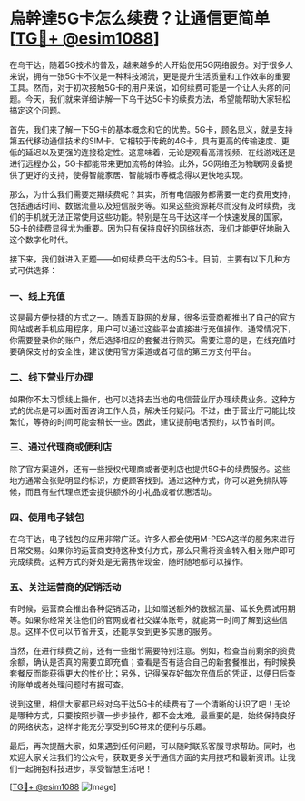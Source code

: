# 烏幹達5G卡怎么续费？让通信更简单[[TG💪+ @esim1088](https://t.me/s/esim1088)]

在乌干达，随着5G技术的普及，越来越多的人开始使用5G网络服务。对于很多人来说，拥有一张5G卡不仅是一种科技潮流，更是提升生活质量和工作效率的重要工具。然而，对于初次接触5G卡的用户来说，如何续费可能是一个让人头疼的问题。今天，我们就来详细讲解一下乌干达5G卡的续费方法，希望能帮助大家轻松搞定这个问题。

首先，我们来了解一下5G卡的基本概念和它的优势。5G卡，顾名思义，就是支持第五代移动通信技术的SIM卡。它相较于传统的4G卡，具有更高的传输速度、更低的延迟以及更强的连接稳定性。这意味着，无论是观看高清视频、在线游戏还是进行远程办公，5G卡都能带来更加流畅的体验。此外，5G网络还为物联网设备提供了更好的支持，使得智能家居、智能城市等概念得以更快地实现。

那么，为什么我们需要定期续费呢？其实，所有电信服务都需要一定的费用支持，包括通话时间、数据流量以及短信服务等。如果这些资源耗尽而没有及时续费，我们的手机就无法正常使用这些功能。特别是在乌干达这样一个快速发展的国家，5G卡的续费显得尤为重要。因为只有保持良好的网络状态，我们才能更好地融入这个数字化时代。

接下来，我们就进入正题——如何续费乌干达的5G卡。目前，主要有以下几种方式可供选择：

### 一、线上充值

这是最方便快捷的方式之一。随着互联网的发展，很多运营商都推出了自己的官方网站或者手机应用程序，用户可以通过这些平台直接进行充值操作。通常情况下，你需要登录你的账户，然后选择相应的套餐进行购买。需要注意的是，在线充值时要确保支付的安全性，建议使用官方渠道或者可信的第三方支付平台。

### 二、线下营业厅办理

如果你不太习惯线上操作，也可以选择去当地的电信营业厅办理续费业务。这种方式的优点是可以面对面咨询工作人员，解决任何疑问。不过，由于营业厅可能比较繁忙，等待的时间可能会稍长一些。因此，建议提前电话预约，以节省时间。

### 三、通过代理商或便利店

除了官方渠道外，还有一些授权代理商或者便利店也提供5G卡的续费服务。这些地方通常会张贴明显的标识，方便顾客找到。通过这种方式，你可以避免排队等候，而且有些代理点还会提供额外的小礼品或者优惠活动。

### 四、使用电子钱包

在乌干达，电子钱包的应用非常广泛。许多人都会使用M-PESA这样的服务来进行日常交易。如果你的运营商支持这种支付方式，那么只需将资金转入相关账户即可完成续费。这种方式的好处是无需携带现金，随时随地都可以操作。

### 五、关注运营商的促销活动

有时候，运营商会推出各种促销活动，比如赠送额外的数据流量、延长免费试用期等。如果你经常关注他们的官网或者社交媒体账号，就能第一时间了解到这些信息。这样不仅可以节省开支，还能享受到更多实惠的服务。

当然，在进行续费之前，还有一些细节需要特别注意。例如，检查当前剩余的资费余额，确认是否真的需要立即充值；查看是否有适合自己的新套餐推出，有时候换套餐反而能获得更大的性价比；另外，记得保存好每次充值后的凭证，以便日后查询账单或者处理问题时有据可查。

说到这里，相信大家都已经对乌干达5G卡的续费有了一个清晰的认识了吧！无论是哪种方式，只要按照步骤一步步操作，都不会太难。最重要的是，始终保持良好的网络状态，这样才能充分享受到5G带来的便利与乐趣。

最后，再次提醒大家，如果遇到任何问题，可以随时联系客服寻求帮助。同时，也欢迎大家关注我们的公众号，获取更多关于通信方面的实用技巧和最新资讯。让我们一起拥抱科技进步，享受智慧生活吧！

[[TG💪+ @esim1088](https://t.me/s/esim1088) ![Image](https://i.postimg.cc/4NQfJmqS/Snipaste-2025-05-13-00-14-12.png)]